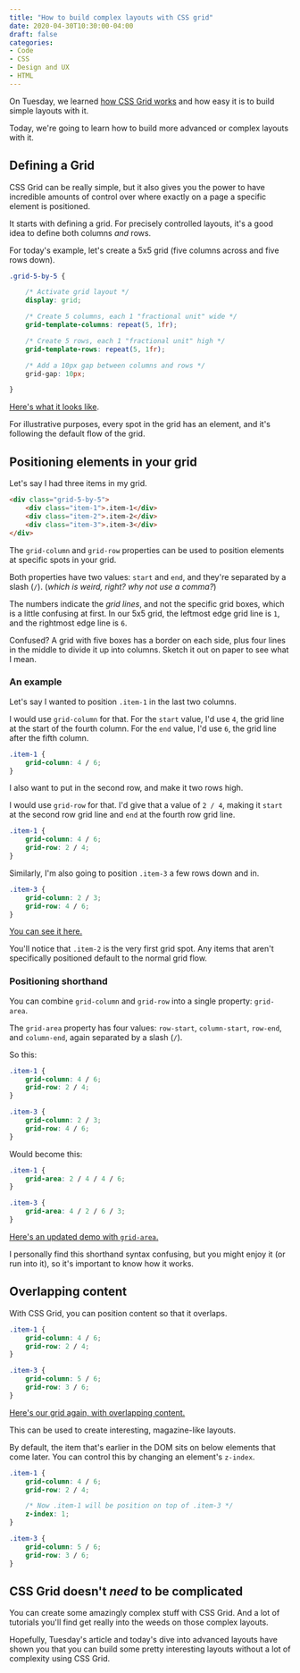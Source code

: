 ```yaml
---
title: "How to build complex layouts with CSS grid"
date: 2020-04-30T10:30:00-04:00
draft: false
categories:
- Code
- CSS
- Design and UX
- HTML
---
```


On Tuesday, we learned [how CSS Grid works](/an-introduction-to-css-grid/) and how easy it is to build simple layouts with it.

Today, we're going to learn how to build more advanced or complex layouts with it.

## Defining a Grid

CSS Grid can be really simple, but it also gives you the power to have incredible amounts of control over where exactly on a page a specific element is positioned.

It starts with defining a grid. For precisely controlled layouts, it's a good idea to define both columns *and* rows.

For today's example, let's create a 5x5 grid (five columns across and five rows down).

```css
.grid-5-by-5 {

	/* Activate grid layout */
	display: grid;

	/* Create 5 columns, each 1 "fractional unit" wide */
	grid-template-columns: repeat(5, 1fr);

	/* Create 5 rows, each 1 "fractional unit" high */
	grid-template-rows: repeat(5, 1fr);

	/* Add a 10px gap between columns and rows */
	grid-gap: 10px;

}
```

[Here's what it looks like](https://codepen.io/cferdinandi/pen/pojrmQb).

For illustrative purposes, every spot in the grid has an element, and it's following the default flow of the grid.

## Positioning elements in your grid

Let's say I had three items in my grid.

```html
<div class="grid-5-by-5">
	<div class="item-1">.item-1</div>
	<div class="item-2">.item-2</div>
	<div class="item-3">.item-3</div>
</div>
```

The `grid-column` and `grid-row` properties can be used to position elements at specific spots in your grid.

Both properties have two values: `start` and `end`, and they're separated by a slash (`/`). (*which is weird, right? why not use a comma?*)

The numbers indicate the *grid lines*, and not the specific grid boxes, which is a little confusing at first. In our 5x5 grid, the leftmost edge grid line is `1`, and the rightmost edge line is `6`.

Confused? A grid with five boxes has a border on each side, plus four lines in the middle to divide it up into columns. Sketch it out on paper to see what I mean.

### An example

Let's say I wanted to position `.item-1` in the last two columns.

I would use `grid-column` for that. For the `start` value, I'd use `4`, the grid line at the start of the fourth column. For the `end` value, I'd use `6`, the grid line after the fifth column.

```css
.item-1 {
	grid-column: 4 / 6;
}
```

I also want to put in the second row, and make it two rows high.

I would use `grid-row` for that. I'd give that a value of `2 / 4`, making it `start` at the second row grid line and `end` at the fourth row grid line.

```css
.item-1 {
	grid-column: 4 / 6;
	grid-row: 2 / 4;
}
```

Similarly, I'm also going to position `.item-3` a few rows down and in.

```css
.item-3 {
	grid-column: 2 / 3;
	grid-row: 4 / 6;
}
```

[You can see it here.](https://codepen.io/cferdinandi/pen/rNOzExp)

You'll notice that `.item-2` is the very first grid spot. Any items that aren't specifically positioned default to the normal grid flow.

### Positioning shorthand

You can combine `grid-column` and `grid-row` into a single property: `grid-area`.

The `grid-area` property has four values: `row-start`, `column-start`, `row-end`, and `column-end`, again separated by a slash (`/`).

So this:

```css
.item-1 {
	grid-column: 4 / 6;
	grid-row: 2 / 4;
}

.item-3 {
	grid-column: 2 / 3;
	grid-row: 4 / 6;
}
```

Would become this:

```css
.item-1 {
	grid-area: 2 / 4 / 4 / 6;
}

.item-3 {
	grid-area: 4 / 2 / 6 / 3;
}
```

[Here's an updated demo with `grid-area`.](https://codepen.io/cferdinandi/pen/ZEbJdLv)

I personally find this shorthand syntax confusing, but you might enjoy it (or run into it), so it's important to know how it works.

## Overlapping content

With CSS Grid, you can position content so that it overlaps.

```css
.item-1 {
	grid-column: 4 / 6;
	grid-row: 2 / 4;
}

.item-3 {
	grid-column: 5 / 6;
	grid-row: 3 / 6;
}
```

[Here's our grid again, with overlapping content.](https://codepen.io/cferdinandi/pen/WNQEqdj)

This can be used to create interesting, magazine-like layouts.

By default, the item that's earlier in the DOM sits on below elements that come later. You can control this by changing an element's `z-index`.

```css
.item-1 {
	grid-column: 4 / 6;
	grid-row: 2 / 4;

	/* Now .item-1 will be position on top of .item-3 */
	z-index: 1;
}

.item-3 {
	grid-column: 5 / 6;
	grid-row: 3 / 6;
}
```

## CSS Grid doesn't *need* to be complicated

You can create some amazingly complex stuff with CSS Grid. And a lot of tutorials you'll find get really into the weeds on those complex layouts.

Hopefully, Tuesday's article and today's dive into advanced layouts have shown you that you can build some pretty interesting layouts without a lot of complexity using CSS Grid.